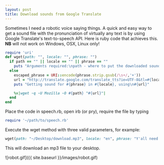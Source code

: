 ```yaml
---
layout: post
title: Download sounds from Google Translate
---
```

Sometimes I need a robotic voice saying things.
A quick and easy way to get a sound file with the pronunciation of virtually any text is by using Google Translate's text-to-speech API.
Here is ruby code that achieves this. **NB** will not work on Windows, OSX, Linux only!

```ruby
require 'uri'
def wget(path: "", locale: "", phrase: "")
  if path == "" || locale == "" || phrase == ""
    puts "Arguments required:\npath - where to put the downloaded sound\nlocale - string version, i.e. \"lv\"\nphrase - vanilla text, i.e.\"Bādass test phrāše\""
  else
    escaped_phrase = URI::encode(phrase.strip.gsub(/\s+/,'+'))
    url = "http://translate.google.com/translate_tts?ie=UTF-8&tl=#{locale}&q=#{escaped_phrase}"
    puts "Getting sound for #{phrase} in #{locale}, using\n#{url}"

    %x|wget -q -U Mozilla -O #{path} "#{url}"|
  end
end
```

Place the code in speech.rb, open irb (or pry), require the file by typing

```ruby
require '~/path/to/speech.rb'
```

Execute the wget method with three valid parameters, for example:

```ruby
wget(path: "~/Desktop/download.mp3", locale: "en", phrase: "Y'all need to use this code!")
```

This will download an mp3 file to your desktop.

![robot.gif]({{ site.baseurl }}/images/robot.gif)
